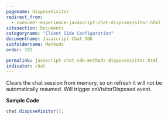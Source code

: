 ```yaml
---
pagename: disposeVisitor
redirect_from:
  - consumer-experience-javascript-chat-disposevisitor.html
sitesection: Documents
categoryname: "Client Side Configuration"
documentname: Javascript Chat SDK
subfoldername: Methods
order: 192

permalink: javascript-chat-sdk-methods-disposevisitor.html
indicator: chat
---
```


Clears the chat session from memory, so on refresh it will not be automatically resumed. Will trigger onVisitorDisposed event.

**Sample Code**

```javascript
chat.disposeVisitor();
```